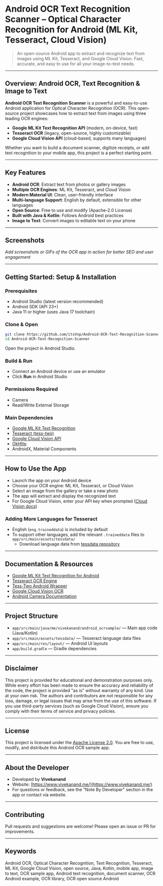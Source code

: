<!--
Android OCR Text Recognition Scanner | Android OCR Sample App | Optical Character Recognition | ML Kit | Tesseract | Google Cloud Vision | Open Source | Java | Kotlin | Mobile App | Image to Text
-->

# Android OCR Text Recognition Scanner – Optical Character Recognition for Android (ML Kit, Tesseract, Cloud Vision)

> An open-source Android app to extract and recognize text from images using ML Kit, Tesseract, and Google Cloud Vision. Fast, accurate, and easy to use for all your image-to-text needs.

---

## Overview: Android OCR, Text Recognition & Image to Text

**Android OCR Text Recognition Scanner** is a powerful and easy-to-use Android application for Optical Character Recognition (OCR). This open-source project showcases how to extract text from images using three leading OCR engines:
- **Google ML Kit Text Recognition API** (modern, on-device, fast)
- **Tesseract OCR** (legacy, open-source, highly customizable)
- **Google Cloud Vision API** (cloud-based, supports many languages)

Whether you want to build a document scanner, digitize receipts, or add text recognition to your mobile app, this project is a perfect starting point.

---

## Key Features
- **Android OCR**: Extract text from photos or gallery images
- **Multiple OCR Engines**: ML Kit, Tesseract, and Cloud Vision
- **Modern Material UI**: Clean, user-friendly interface
- **Multi-language Support**: English by default, extensible for other languages
- **Open Source**: Free to use and modify (Apache-2.0 License)
- **Built with Java & Kotlin**: Follows Android best practices
- **Image to Text**: Convert images to editable text on your phone

---

## Screenshots
*Add screenshots or GIFs of the OCR app in action for better SEO and user engagement*

---

## Getting Started: Setup & Installation

### Prerequisites
- Android Studio (latest version recommended)
- Android SDK (API 23+)
- Java 11 or higher (uses Java 17 toolchain)

### Clone & Open
```sh
git clone https://github.com/itsVnp/Android-OCR-Text-Recognition-Scanner.git
cd Android-OCR-Text-Recognition-Scanner
```
Open the project in Android Studio.

### Build & Run
- Connect an Android device or use an emulator
- Click **Run** in Android Studio

### Permissions Required
- Camera
- Read/Write External Storage

### Main Dependencies
- [Google ML Kit Text Recognition](https://developers.google.com/ml-kit/vision/text-recognition/android)
- [Tesseract (tess-two)](https://github.com/adaptech-cz/Tesseract4Android)
- [Google Cloud Vision API](https://cloud.google.com/vision/docs/ocr)
- [OkHttp](https://square.github.io/okhttp/)
- AndroidX, Material Components

---

## How to Use the App
- Launch the app on your Android device
- Choose your OCR engine: ML Kit, Tesseract, or Cloud Vision
- Select an image from the gallery or take a new photo
- The app will extract and display the recognized text
- For Google Cloud Vision, enter your API key when prompted ([Cloud Vision docs](https://cloud.google.com/vision/docs/ocr))

### Adding More Languages for Tesseract
- English (`eng.traineddata`) is included by default
- To support other languages, add the relevant `.traineddata` files to `app/src/main/assets/tessdata/`
  - Download language data from [tessdata repository](https://github.com/tesseract-ocr/tessdata)

---

## Documentation & Resources
- [Google ML Kit Text Recognition for Android](https://developers.google.com/ml-kit/vision/text-recognition/android)
- [Tesseract OCR Engine](https://github.com/tesseract-ocr/tesseract)
- [Tess-Two Android Wrapper](https://github.com/adaptech-cz/Tesseract4Android)
- [Google Cloud Vision OCR](https://cloud.google.com/vision/docs/ocr)
- [Android Camera Documentation](https://developer.android.com/training/camera)

---

## Project Structure
- `app/src/main/java/me/vivekanand/android_ocrsample/` — Main app code (Java/Kotlin)
- `app/src/main/assets/tessdata/` — Tesseract language data files
- `app/src/main/res/layout/` — Android UI layouts
- `app/build.gradle` — Gradle dependencies

---

## Disclaimer

This project is provided for educational and demonstration purposes only. While every effort has been made to ensure the accuracy and reliability of the code, the project is provided "as is" without warranty of any kind. Use at your own risk. The authors and contributors are not responsible for any loss, damage, or legal issues that may arise from the use of this software. If you use third-party services (such as Google Cloud Vision), ensure you comply with their terms of service and privacy policies.

---

## License

This project is licensed under the [Apache License 2.0](https://www.apache.org/licenses/LICENSE-2.0). You are free to use, modify, and distribute this Android OCR sample app.

---

## About the Developer
- Developed by **Vivekanand**
- Website: [https://www.vivekanand.me/](https://www.vivekanand.me/)
- For questions or feedback, see the "Note By Developer" section in the app or contact via website.

---

## Contributing
Pull requests and suggestions are welcome! Please open an issue or PR for improvements.

---

## Keywords
Android OCR, Optical Character Recognition, Text Recognition, Tesseract, ML Kit, Google Cloud Vision, open source, Java, Kotlin, mobile app, image to text, OCR sample app, Android text recognition, document scanner, OCR Android example, OCR library, OCR open source Android

